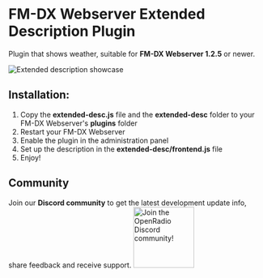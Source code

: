 # FM-DX Webserver Extended Description Plugin
Plugin that shows weather, suitable for **FM-DX Webserver 1.2.5** or newer.

![Extended description showcase](https://github.com/user-attachments/assets/e6487ef9-c3e4-49bb-b46f-d12ef6ce0201)

## Installation:
1. Copy the **extended-desc.js** file and the **extended-desc** folder to your FM-DX Webserver's **plugins** folder
2. Restart your FM-DX Webserver
3. Enable the plugin in the administration panel
4. Set up the description in the **extended-desc/frontend.js** file
5. Enjoy!

## Community
Join our **Discord community** to get the latest development update info, share feedback and receive support.
[<img alt="Join the OpenRadio Discord community!" src="https://i.imgur.com/lI9Tuxf.png" height="120">](https://discord.gg/ZAVNdS74mC)  
